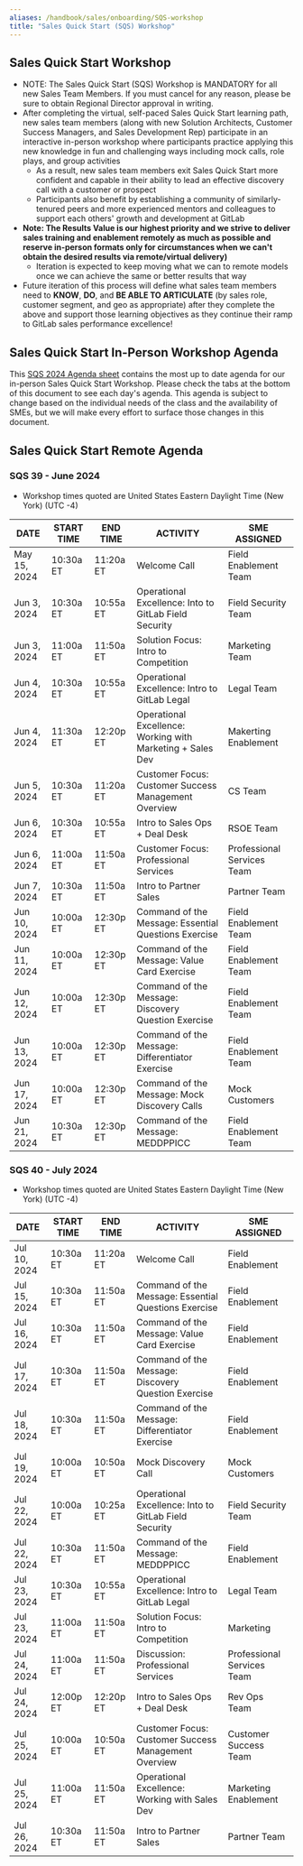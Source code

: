 ```yaml
---
aliases: /handbook/sales/onboarding/SQS-workshop
title: "Sales Quick Start (SQS) Workshop"
---
```


## Sales Quick Start Workshop

- NOTE: The Sales Quick Start (SQS) Workshop is MANDATORY for all new Sales Team Members. If you must cancel for any reason, please be sure to obtain Regional Director approval in writing.
- After completing the virtual, self-paced Sales Quick Start learning path, new sales team members (along with new Solution Architects, Customer Success Managers, and Sales Development Rep) participate in an interactive in-person workshop where participants practice applying this new knowledge in fun and challenging ways including mock calls, role plays, and group activities
  - As a result, new sales team members exit Sales Quick Start more confident and capable in their ability to lead an effective discovery call with a customer or prospect
  - Participants also benefit by establishing a community of similarly-tenured peers and more experienced mentors and colleagues to support each others' growth and development at GitLab
- **Note: The Results Value is our highest priority and we strive to deliver sales training and enablement remotely as much as possible and reserve in-person formats only for circumstances when we can't obtain the desired results via remote/virtual delivery)**
  - Iteration is expected to keep moving what we can to remote models once we can achieve the same or better results that way
- Future iteration of this process will define what sales team members need to **KNOW**, **DO**, and **BE ABLE TO ARTICULATE** (by sales role, customer segment, and geo as appropriate) after they complete the above and support those learning objectives as they continue their ramp to GitLab sales performance excellence!

## Sales Quick Start In-Person Workshop Agenda

This [SQS 2024 Agenda sheet](https://docs.google.com/spreadsheets/d/1f64fZCKbrz7JEydEIkUeGZ16nQuLxNgD6RXEM2zEgws/edit?usp=sharing) contains the most up to date agenda for our in-person Sales Quick Start Workshop. Please check the tabs at the bottom of this document to see each day's agenda. This agenda is subject to change based on the individual needs of the class and the availability of SMEs, but we will make every effort to surface those changes in this document.

## Sales Quick Start Remote Agenda

### SQS 39 - June 2024

- Workshop times quoted are United States Eastern Daylight Time (New York) (UTC -4)

| DATE | START TIME | END TIME | ACTIVITY | SME ASSIGNED |
|------|------------|----------|----------|--------------|
| May 15, 2024 | 10:30a ET | 11:20a ET | Welcome Call | Field Enablement Team |
| Jun 3, 2024 | 10:30a ET | 10:55a ET | Operational Excellence: Into to GitLab Field Security | Field Security Team |
| Jun 3, 2024 | 11:00a ET | 11:50a ET | Solution Focus: Intro to Competition | Marketing Team |
| Jun 4, 2024 | 10:30a ET | 10:55a ET | Operational Excellence: Intro to GitLab Legal | Legal Team  |
| Jun 4, 2024 | 11:30a ET | 12:20p ET | Operational Excellence: Working with Marketing + Sales Dev | Makerting Enablement |
| Jun 5, 2024 | 10:30a ET | 11:20a ET | Customer Focus: Customer Success Management Overview | CS Team  |
| Jun 6, 2024 | 10:30a ET | 10:55a ET | Intro to Sales Ops + Deal Desk |  RSOE Team  |
| Jun 6, 2024 | 11:00a ET | 11:50a ET | Customer Focus: Professional Services | Professional Services Team |
| Jun 7, 2024 | 10:30a ET | 11:50a ET | Intro to Partner Sales | Partner Team |
| Jun 10, 2024 | 10:00a ET | 12:30p ET | Command of the Message: Essential Questions Exercise | Field Enablement Team |
| Jun 11, 2024 | 10:00a ET | 12:30p ET | Command of the Message: Value Card Exercise | Field Enablement Team |
| Jun 12, 2024 | 10:00a ET | 12:30p ET | Command of the Message: Discovery Question Exercise | Field Enablement Team |
| Jun 13, 2024 | 10:00a ET | 12:30p ET | Command of the Message: Differentiator Exercise | Field Enablement Team  |
| Jun 17, 2024 | 10:00a ET | 12:30p ET | Command of the Message: Mock Discovery Calls | Mock Customers |
| Jun 21, 2024 | 10:30a ET | 12:30p ET | Command of the Message: MEDDPPICC  | Field Enablement Team |

### SQS 40 - July 2024

- Workshop times quoted are United States Eastern Daylight Time (New York) (UTC -4)

| DATE | START TIME | END TIME | ACTIVITY | SME ASSIGNED |
|------|------------|----------|----------|--------------|
| Jul 10, 2024 | 10:30a ET | 11:20a ET | Welcome Call | Field Enablement  |
| Jul 15, 2024 | 10:30a ET | 11:50a ET | Command of the Message: Essential Questions Exercise | Field Enablement  |
| Jul 16, 2024 | 10:30a ET | 11:50a ET | Command of the Message: Value Card Exercise | Field Enablement  |
| Jul 17, 2024 | 10:30a ET | 11:50a ET | Command of the Message: Discovery Question Exercise | Field Enablement  |
| Jul 18, 2024 | 10:30a ET | 11:50a ET | Command of the Message: Differentiator Exercise | Field Enablement  |
| Jul 19, 2024 | 10:00a ET | 10:50a ET | Mock Discovery Call | Mock Customers  |
| Jul 22, 2024 | 10:00a ET | 10:25a ET | Operational Excellence: Into to GitLab Field Security | Field Security Team |
| Jul 22, 2024 | 10:30a ET | 11:50a ET | Command of the Message: MEDDPPICC  | Field Enablement |
| Jul 23, 2024 | 10:30a ET | 10:55a ET | Operational Excellence: Intro to GitLab Legal | Legal Team |
| Jul 23, 2024 | 11:00a ET | 11:50a ET | Solution Focus: Intro to Competition | Marketing |
| Jul 24, 2024 | 11:00a ET | 11:50a ET | Discussion: Professional Services | Professional Services Team |
| Jul 24, 2024 | 12:00p ET | 12:20p ET | Intro to Sales Ops + Deal Desk | Rev Ops Team |
| Jul 25, 2024 | 10:00a ET | 10:50a ET | Customer Focus: Customer Success Management Overview | Customer Success Team |
| Jul 25, 2024 | 11:00a ET | 11:50a ET | Operational Excellence: Working with Sales Dev | Marketing Enablement |
| Jul 26, 2024 | 10:30a ET | 11:50a ET | Intro to Partner Sales | Partner Team |
